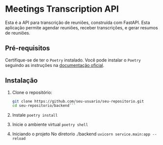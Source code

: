 # Meetings Transcription API

Esta é a API para transcrição de reuniões, construída com FastAPI. Esta aplicação permite agendar reuniões, receber transcrições, e gerar resumos de reuniões.

## Pré-requisitos

Certifique-se de ter o `Poetry` instalado. Você pode instalar o `Poetry` seguindo as instruções na [documentação oficial](https://python-poetry.org/docs/#installation).

## Instalação

1. Clone o repositório:
   ```sh
   git clone https://github.com/seu-usuario/seu-repositorio.git
   cd seu-repositorio/backend```

2. Instale
    ```poetry install```

3. Inicie o ambiente virtual
    ```poetry shell```

4. Iniciando o projeto
    No diretorio ./backend
    ```uvicorn service.main:app --reload```
